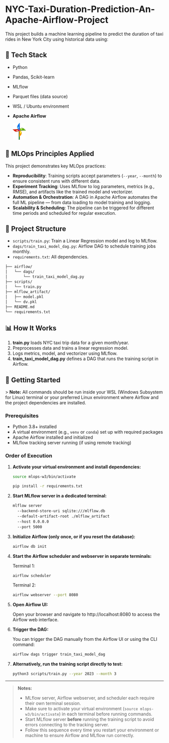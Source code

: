 # NYC-Taxi-Duration-Prediction-An-Apache-Airflow-Project

This project builds a machine learning pipeline to predict the duration of taxi rides in New York City using historical data using:

## 🔧 Tech Stack

- Python
- Pandas, Scikit-learn
- MLflow
- Parquet files (data source)
- WSL / Ubuntu environment

- **Apache Airflow**
  
  ![Alt Text](pinwheel.gif) 

## 🔑 MLOps Principles Applied

This project demonstrates key MLOps practices:

- **Reproducibility**: Training scripts accept parameters (`--year`, `--month`) to ensure consistent runs with different data.
- **Experiment Tracking**: Uses MLflow to log parameters, metrics (e.g., RMSE), and artifacts like the trained model and vectorizer.
- **Automation & Orchestration**: A DAG in Apache Airflow automates the full ML pipeline — from data loading to model training and logging.
- **Scalability & Scheduling**: The pipeline can be triggered for different time periods and scheduled for regular execution.

## 📁 Project Structure

- `scripts/train.py`: Train a Linear Regression model and log to MLflow.
- `dags/train_taxi_model_dag.py`: Airflow DAG to schedule training jobs monthly.
- `requirements.txt`: All dependencies.

```
├── airflow/
│   └── dags/
│       └── train_taxi_model_dag.py
├── scripts/
│   └── train.py
├── mlflow_artifact/
│   ├── model.pkl
│   └── dv.pkl
├── README.md
└── requirements.txt
```

## 📊 How It Works

1. **train.py** loads NYC taxi trip data for a given month/year.
2. Preprocesses data and trains a linear regression model.
3. Logs metrics, model, and vectorizer using MLflow.
4. **train_taxi_model_dag.py** defines a DAG that runs the training script in Airflow.


## 🚀 Getting Started


&gt; **Note:** All commands should be run inside your WSL (Windows Subsystem for Linux) terminal or your preferred Linux environment where Airflow and the project dependencies are installed.

### Prerequisites

- Python 3.8+ installed  
- A virtual environment (e.g., `venv` or `conda`) set up with required packages  
- Apache Airflow installed and initialized  
- MLflow tracking server running (if using remote tracking)  

### Order of Execution

1. **Activate your virtual environment and install dependencies:**

   ```bash
   source mlops-w3/bin/activate
   ```

   ```bash
   pip install -r requirements.txt
   ```


1. **Start MLflow server in a dedicated terminal:**

   ```bash
   mlflow server 
     --backend-store-uri sqlite:///mlflow.db 
     --default-artifact-root ./mlflow_artifact 
     --host 0.0.0.0 
     --port 5000
   ```

2. **Initialize Airflow (only once, or if you reset the database):**

   ```bash
   airflow db init
   ```

3. **Start the Airflow scheduler and webserver in separate terminals:**

   Terminal 1:
   ```bash
   airflow scheduler
   ```

   Terminal 2:
   ```bash
   airflow webserver --port 8080
   ```

5. **Open Airflow UI:**

   Open your browser and navigate to http://localhost:8080 to access the Airflow web interface.

6. **Trigger the DAG:**

   You can trigger the DAG manually from the Airflow UI or using the CLI command:

   ```bash
   airflow dags trigger train_taxi_model_dag
   ```

7. **Alternatively, run the training script directly to test:**

   ```bash
   python3 scripts/train.py --year 2023 --month 3
   ```

---

> **Notes:**  
> - MLflow server, Airflow webserver, and scheduler each require their own terminal session.  
> - Make sure to activate your virtual environment (`source mlops-w3/bin/activate`) in each terminal before running commands.  
> - Start MLflow server **before** running the training script to avoid errors connecting to the tracking server.  
> - Follow this sequence every time you restart your environment or machine to ensure Airflow and MLflow run correctly.
